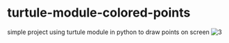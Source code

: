 # turtule-module-colored-points
simple project using turtule module in python to draw points on screen
![3](https://user-images.githubusercontent.com/80691480/121816533-e8e4f300-cc84-11eb-8827-5f155059b418.png)
